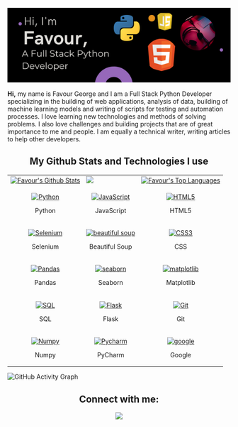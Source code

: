 <div align='center'>

![My Image](Hi,.png)

</div>

<p><b>Hi,</b> my name is Favour George and I am a Full Stack Python Developer specializing in the building of web applications, analysis of data, building of machine learning models and writing of scripts for testing and automation processes. I love learning new technologies and methods of solving problems. I also love challenges and building projects that are of great importance to me and people. I am equally a technical writer, writing articles to help other developers.</p>



<h2 align='center'>My Github Stats and Technologies I use </h2>
 
<table>
  <tr>
    <td>
      <a href="https://github.com/psycode99"><img alt="Favour's Github Stats" src="https://github-readme-stats.vercel.app/api?username=psycode99&show_icons=true&count_private=true&theme=react&hide_border=true&bg_color=1d2a3a" /></a>
    </td>
    <td>
      <a href="http://www.github.com/psycode99"><img src="https://github-readme-streak-stats.herokuapp.com/?user=psycode99&stroke=ffffff&background=1d2a3a&ring=5BCDEC&fire=5BCDEC&currStreakNum=ffffff&currStreakLabel=5BCDEC&sideNums=ffffff&sideLabels=ffffff&dates=ffffff&hide_border=true" /></a>
    </td>
    <td>
      <a href="https://github.com/psycode99"><img alt="Favour's Top Languages" src="https://github-readme-stats.vercel.app/api/top-langs/?username=psycode99&langs_count=8&count_private=true&layout=compact&theme=react&hide_border=true&bg_color=1d2a3a"/></a>
    </td>

  <tr>
  <tr>
    <td>
      <p align="center">
        <a href="https://www.python.org/" target="_blank" rel="noreferrer">
          <img src="https://img.icons8.com/color/344/python--v1.png" width="36" height="36" alt="Python" />
        </a>
        <p align="center">Python</p>
      </p>
    </td>
    <td>           
      <p align="center">
        <a href="https://www.javascript.com/" target="_blank" rel="noreferrer">
          <img src="https://img.icons8.com/color/344/javascript--v1.png" width="36" height="36" alt="JavaScript" />
      </a>
        <p align="center">JavaScript</p>
      </p>
    </td>
    <td>
      <p align="center">
        <a href="https://developer.mozilla.org/en-US/docs/Glossary/HTML5" target="_blank" rel="noreferrer">
          <img src="https://raw.githubusercontent.com/danielcranney/readme-generator/main/public/icons/skills/html5-colored.svg" width="36" height="36" alt="HTML5" />
        </a>
        <p align="center">HTML5</p>
      </p>
    </td>
  </tr>
  <tr>
    <td>            
      <p align="center">
        <a href="https://www.selenium.dev/" target="_blank" rel="noreferrer">
          <img src="https://img.icons8.com/fluency/452/selenium-test-automation.png" width="36" height="36" alt="Selenium" />
      </a>
        <p align="center">Selenium</p>
      </p>
    </td>
    <td>
      <p align="center">
        <a href=https://pypi.org/project/beautifulsoup4/" target="_blank" rel="noreferrer">
          <img src="https://encrypted-tbn0.gstatic.com/images?q=tbn:ANd9GcRi6Lpv8P_XwLlekSGUuhh1fnNCrfR9SzzXqG5SV-rM9w&s" width="36" height="36" alt="beautiful soup" />
      </a>
        <p align="center">Beautiful Soup</p>
      </p>
    </td>
    <td>
      <p align="center">
        <a href="https://www.w3.org/TR/CSS/#css" target="_blank" rel="noreferrer">
          <img src="https://raw.githubusercontent.com/danielcranney/readme-generator/main/public/icons/skills/css3-colored.svg" width="36" height="36" alt="CSS3" />
      </a>
        <p align="center">CSS</p>
      </p>
    </td>
  </tr>

  <tr>
    <td>      
      <p align="center">
        <a href="https://pandas.pydata.org/" target="_blank" rel="noreferrer">
          <img src="https://pandas.pydata.org/static/img/pandas.svg" width="36" height="36" alt="Pandas" />
        </a>
        <p align="center">Pandas</p>
      </p>
    </td>
    <td>            
      <p align="center">
        <a href="https://seaborn.pydata.org/" target="_blank" rel="noreferrer">
        <img src="https://seaborn.pydata.org/_images/logo-tall-lightbg.svg" width="36" height="36" alt="seaborn" />
      </a>
        <p align="center">Seaborn</p>
      </p>
    </td>
    <td>           
      <p align="center">
        <a href="https://matplotlib.org/" target="_blank" rel="noreferrer">
          <img src="https://matplotlib.org/stable/_images/sphx_glr_logos2_001.png" width="36" height="36" alt="matplotlib" />
        </a>
        <p align="center">Matplotlib</p>
      </p>
    </td>
  </tr>

  <tr>
    <td>             
      <p align="center">
        <a href="https://www.w3schools.com/sql/sql_intro.asp" target="_blank" rel="noreferrer">
          <img src="https://cdn-icons-png.flaticon.com/512/4492/4492311.png" width="36" height="36" alt="SQL" />
        </a>
        <p align="center">SQL</p>
      </p>
    </td>
    <td>
      <p align="center">
      <a href="https://flask.palletsprojects.com/en/2.2.x/" target="_blank" rel="noreferrer">
          <img src="https://cdn.icon-icons.com/icons2/2148/PNG/512/flask_icon_132389.png" width="36" height="36" alt="Flask" />
        </a>
        <p align="center">Flask</p>
      </p>
    </td>
    <td>           
      <p align="center">
        <a href="https://git-scm.com/" target="_blank" rel="noreferrer">
          <img src="https://img.icons8.com/color/344/git.png" width="36" height="36" alt="Git" />
      </a>
        <p align="center">Git</p>
      </p>
    </td>
  </tr>
  <tr>
    <td>
      <p align="center">
          <a href="https://numpy.org/" target="_blank" rel="noreferrer">
          <img src="https://cdn.icon-icons.com/icons2/2699/PNG/512/numpy_logo_icon_168073.png" width="36" height="36" alt="Numpy" />
          </a>
        <p align="center">Numpy</p>
      </p>      
    </td>
    <td>
      <p align="center">
        <a href="https://www.jetbrains.com/pycharm/" target="_blank" rel="noreferrer">
          <img src="https://img.icons8.com/windows/452/pycharm.png" width="36" height="36" alt="Pycharm" />
        </a>
        <p align="center">PyCharm</p>
      </p>
    </td>
    <td>
      <p align="center">
        <a href="https://www.google.com/" target="_blank" rel="noreferrer">
          <img src="https://encrypted-tbn0.gstatic.com/images?q=tbn:ANd9GcQWKZ9OYF0vsfYHFdozFXWdr6VBqSxu7mdHa5izCN7HWw&s" width="36" height="36" alt="google" />
      </a>
        <p align="center">Google</p>
      </p>
    </td>
  </tr>
</table>

![GitHub Activity Graph](https://activity-graph.herokuapp.com/graph?username=psycode99&bg_color=1d2a3a&color=5BCDEC&line=5BCDEC&point=FFFFFF&hide_border=true)


<div align='center'>


## Connect with me:

<p align="center">
  
<a href = "https://twitter.com/aerylyxt"><img src="https://img.icons8.com/fluent/48/000000/twitter.png"/></a>
</div>

</p>

